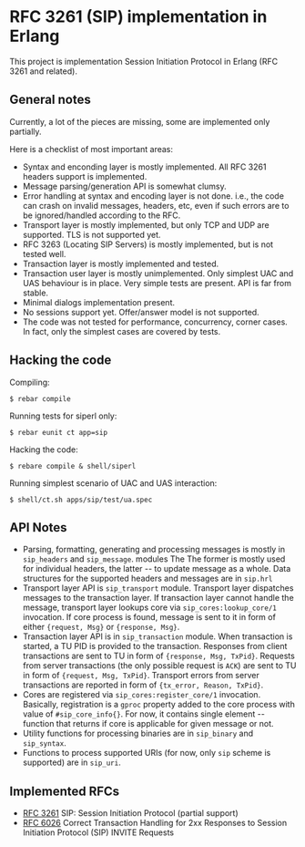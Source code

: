 RFC 3261 (SIP) implementation in Erlang
=======================================

This project is implementation Session Initiation Protocol in Erlang (RFC 3261
and related).

General notes
-------------

Currently, a lot of the pieces are missing, some are implemented only partially.

Here is a checklist of most important areas:

* Syntax and enconding layer is mostly implemented. All RFC 3261 headers
  support is implemented.
* Message parsing/generation API is somewhat clumsy.
* Error handling at syntax and encoding layer is not done. i.e., the code can
  crash on invalid messages, headers, etc, even if such errors are to be
  ignored/handled according to the RFC.
* Transport layer is mostly implemented, but only TCP and UDP are supported.
  TLS is not supported yet.
* RFC 3263 (Locating SIP Servers) is mostly implemented, but is not tested
  well.
* Transaction layer is mostly implemented and tested.
* Transaction user layer is mostly unimplemented. Only simplest UAC and UAS
  behaviour is in place. Very simple tests are present. API is far from stable.
* Minimal dialogs implementation present.
* No sessions support yet. Offer/answer model is not supported.
* The code was not tested for performance, concurrency, corner cases. In fact,
  only the simplest cases are covered by tests.

Hacking the code
----------------

Compiling:

    $ rebar compile

Running tests for siperl only:

    $ rebar eunit ct app=sip 

Hacking the code:

    $ rebare compile & shell/siperl

Running simplest scenario of UAC and UAS interaction:

    $ shell/ct.sh apps/sip/test/ua.spec

API Notes
---------

 * Parsing, formatting, generating and processing messages is mostly in
   `sip_headers` and `sip_message`. modules The The former is mostly used for
   individual headers, the latter -- to update message as a whole. Data structures
   for the supported headers and messages are in `sip.hrl`
 * Transport layer API is `sip_transport` module. Transport layer dispatches
   messages to the transaction layer. If transaction layer cannot handle the
   message, transport layer lookups core via `sip_cores:lookup_core/1`
   invocation. If core process is found, message is sent to it in form of either
   `{request, Msg}` or `{response, Msg}`.
 * Transaction layer API is in `sip_transaction` module. When transaction is
   started, a TU PID is provided to the transaction. Responses from client
   transactions are sent to TU in form of `{response, Msg, TxPid}`. Requests
   from server transactions (the only possible request is `ACK`) are sent to TU
   in form of `{request, Msg, TxPid}`. Transport errors from server transactions
   are reported in form of `{tx_error, Reason, TxPid}`.
 * Cores are registered via `sip_cores:register_core/1` invocation. Basically,
   registration is a `gproc` property added to the core process with value of
   `#sip_core_info{}`. For now, it contains single element -- function that returns
   if core is applicable for given message or not.
 * Utility functions for processing binaries are in `sip_binary` and `sip_syntax`.
 * Functions to process supported URIs (for now, only `sip` scheme is supported)
   are in `sip_uri`.

Implemented RFCs
----------------
* [RFC 3261](http://tools.ietf.org/html/rfc3261 "RFC 3261") SIP: Session Initiation Protocol (partial support)
* [RFC 6026](http://tools.ietf.org/html/rfc6026 "RFC 6026") Correct Transaction Handling for 2xx Responses to Session Initiation Protocol (SIP) INVITE Requests
